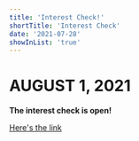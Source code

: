 ```yaml
---
title: 'Interest Check!'
shortTitle: 'Interest Check'
date: '2021-07-28'
showInList: 'true'
---
```


# AUGUST 1, 2021

**The interest check is open!**

[Here's the link](https://docs.google.com/forms/d/e/1FAIpQLSciufAI62cueSo5oaRTr2seYegYxVAtlAByMEH7BjOH9HDLVA/viewform)